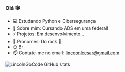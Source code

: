 ### Olá 🕸

- 💻 Estudando Python e Cibersegurança
- 🧠 Sobre mim: Cursando ADS em uma federal!
- ⚡ Projetos: Em desenvolvimento...
- 👾 Pronomes: Do rock 🤟
- 🌞 Br
- 📫 Contate-me no email: lincoonlcesar@gmail.com

![LincolnGoCode GitHub stats](https://github-readme-stats.vercel.app/api?username=LincolnGoCode&show_icons=true&theme=tokyonight)
